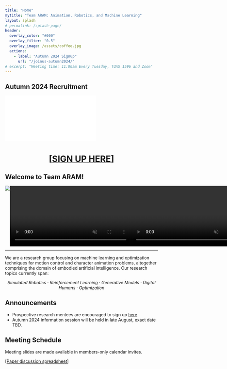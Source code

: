 ```yaml
---
title: "Home"
mytitle: "Team ARAM: Animation, Robotics, and Machine Learning"
layout: splash
# permalink: /splash-page/
header:
  overlay_color: "#000"
  overlay_filter: "0.5"
  overlay_image: /assets/coffee.jpg
  actions:
    - label: "Autumn 2024 Signup"
      url: "/joinus-autumn2024/"
# excerpt: "Meeting time: 11:00am Every Tuesday, TUAS 1596 and Zoom"
---
```


## Autumn 2024 Recruitment

<embed src="/assets/MIMEAdV8.pdf" type="application/pdf" />

<h1 style="text-align:center;"> [<a href="/joinus-autumn2024/">SIGN UP HERE</a>] </h1>

<style>
  div.teaser {
    text-align: center;
    display:grid;
    grid-auto-flow: column;
  }
  img.teaser {
    height: 200px;
  }
  video.teaser {
    height: 200px;
  }
</style>

## Welcome to Team ARAM!

<div class="teaser">
<img src="/assets/imgs/kristian/image9.gif" class="teaser" />
<img src="/assets/imgs/spacetime_teaser_1.gif" class="teaser" />
<video controls autoplay loop muted src="/assets/vids/skateboard-teaser.mp4" class="teaser"></video>
<video controls autoplay loop muted src="/assets/vids/bs-teaser.mp4" class="teaser"></video>
</div>

---

We are a research group focusing on machine learning and optimization techniques for motion control and character animation problems, altogether comprising the domain of embodied artificial intelligence. Our research topics currently span:

<p style="text-align: center;"><i>
Simulated Robotics · Reinforcement Learning · Generative Models ·  Digital Humans · Optimization
</i></p>

<!-- ## Research Objectives

We tackle physics-based character animation challenges using robotics techniques involving planning and learned control and kinematic motion modeling problems with generative models. The two domains intertwine -->

<!-- ### What is Embodied Intelligence?

### Motion Emergence via Navigating Physical Environments

### Modeling Motor Skill Inheritance -->

## Announcements

- Prospective research mentees are encouraged to sign up [here](/joinus-autumn2024/)
- Autumn 2024 information session will be held in late August, exact date TBD.

## Meeting Schedule

Meeting slides are made available in members-only calendar invites.

[[Paper discussion spreadsheet](https://docs.google.com/spreadsheets/d/1mtKZQAroeNrVTtavV9VJvH0ZwKZs3IBPCw_X20zsDWw/edit?usp=sharing)]
